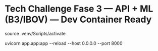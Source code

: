 
# Tech Challenge Fase 3 — API + ML (B3/IBOV) — Dev Container Ready


source .venv/Scripts/activate

uvicorn app.app:app --reload --host 0.0.0.0 --port 8000
